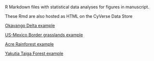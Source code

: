 R Markdown files with statistical data analyses for figures in manuscript.

These Rmd are also hosted as HTML on the CyVerse Data Store

[Okavango Delta example](https://data.cyverse.org/dav-anon/iplant/home/tswetnam/emsi/rmd/okavango-rasters-analyses.html)

[US-Mexico Border grasslands example](https://data.cyverse.org/dav-anon/iplant/home/tswetnam/emsi/rmd/usmex-rasters-analyses.html)

[Acre Rainforest example](https://data.cyverse.org/dav-anon/iplant/home/tswetnam/emsi/rmd/acre-rasters-analyses.html)

[Yakutia Taiga Forest example](https://data.cyverse.org/dav-anon/iplant/home/tswetnam/emsi/rmd/yakutia-rasters-analyses.html)
